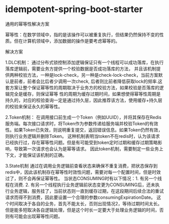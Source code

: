 # idempotent-spring-boot-starter
通用的幂等性解决方案

幂等性：在数学领域中，指的是该操作可以被重复执行，但结果仍然保持不变的性质。但在计算机领域中，添加数据的操作是要考虑幂等的。


解决方案

1.DLC机制：
    通过分布式锁控制添加逻辑保证只有一个线程可以成功落库，在执行落库逻辑前，需要业务方提供一个校验数据是否成功落库的方法，
    并且该机制提供两种校验方法，一种是lock-check，另一种是check-lock-check，当前方案默认是前者，前者会比后者少调用一次check,
    后者则比前者降低获取lock的频率.这套方案让整个保证幂等性的周期取决于业务方的校验方法，如果校验是否落库的逻辑完全是缓存，则保证幂等
    性的周期为缓存过期时间，如果想使得幂等性周期是持久的，对应的校验查询一定是通过持久层，因此推荐该方法，使用缓存+持久层的校验来保证永久的幂等性。
    
2.Token机制：
    在调用接口前生成一个Token（例如UUID），并将其保存在Redis服务端。每次接口请求时，将Token作为参数传递给服务端并校验Token的有效性。如果Token已失效，则说明重复提交，返回错误信息。如果Token仍然有效，则执行业务逻辑并删除Token。
    这种机制表明当token不在redis时，认为该请求已经执行过，存在幂等性问题。但是有可能受到token定时过期和缓存过期策略影响，导致第一次请求也会认为是幂等请求。
    因此token机制，需要制定一些业务上下文，才能保证该机制的正确。

3.State机制
    通过在调用业务逻辑前查看状态来确保不重复消费，把状态保存到redis中，因此该机制存在幂等性时效性问题，需要对每一个配置时间，但是时效过了，则不会再保证幂等性。
    当状态CONSUMING时有以下情况：1. 有另一个线程在消费. 2. 有另一个线程执行业务逻辑前状态变更为CONSUMING后，还未执行业务逻辑，服务挂了，当前状态则一直到缓存过期，在这段期间后续合法的重试请求而得不到消费，因此要设置一个合理的参数consumingExpirationDate。
    这个时间取决于各自的业务，首先不能太长，否则出现情况2，等待过期时间太长。但是能多短取决各自逻辑处理，但是这个时长一定要大于处理业务逻辑的时间，否则有可能会出现幂等性问题。
    
